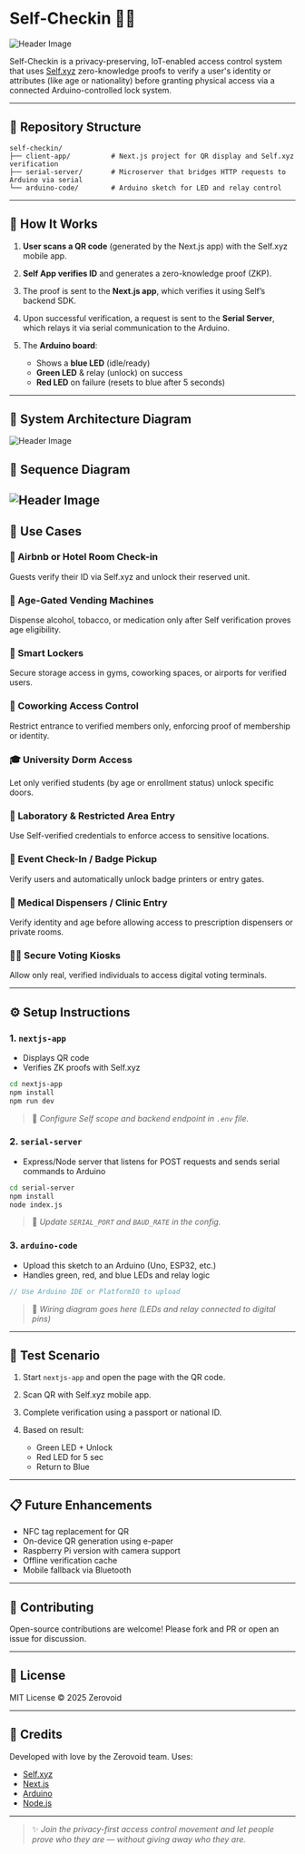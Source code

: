 # Self-Checkin 🔐🚪

![Header Image](./assets/header.png)

Self-Checkin is a privacy-preserving, IoT-enabled access control system that uses [Self.xyz](https://self.xyz) zero-knowledge proofs to verify a user's identity or attributes (like age or nationality) before granting physical access via a connected Arduino-controlled lock system.

---

## 📁 Repository Structure

```
self-checkin/
├── client-app/          # Next.js project for QR display and Self.xyz verification
├── serial-server/       # Microserver that bridges HTTP requests to Arduino via serial
└── arduino-code/        # Arduino sketch for LED and relay control
```

---

## 🔧 How It Works

1. **User scans a QR code** (generated by the Next.js app) with the Self.xyz mobile app.
2. **Self App verifies ID** and generates a zero-knowledge proof (ZKP).
3. The proof is sent to the **Next.js app**, which verifies it using Self’s backend SDK.
4. Upon successful verification, a request is sent to the **Serial Server**, which relays it via serial communication to the Arduino.
5. The **Arduino board**:

   - Shows a **blue LED** (idle/ready)
   - **Green LED** & relay (unlock) on success
   - **Red LED** on failure (resets to blue after 5 seconds)

---

## 🧱 System Architecture Diagram

![Header Image](./assets/system-architecture.png)

## 🔁 Sequence Diagram

## ![Header Image](./assets/sequence-diagram.png)

## 📲 Use Cases

### 🏨 Airbnb or Hotel Room Check-in

Guests verify their ID via Self.xyz and unlock their reserved unit.

### 🛒 Age-Gated Vending Machines

Dispense alcohol, tobacco, or medication only after Self verification proves age eligibility.

### 🧳 Smart Lockers

Secure storage access in gyms, coworking spaces, or airports for verified users.

### 🏢 Coworking Access Control

Restrict entrance to verified members only, enforcing proof of membership or identity.

### 🎓 University Dorm Access

Let only verified students (by age or enrollment status) unlock specific doors.

### 🧪 Laboratory & Restricted Area Entry

Use Self-verified credentials to enforce access to sensitive locations.

### 🎤 Event Check-In / Badge Pickup

Verify users and automatically unlock badge printers or entry gates.

### 🏥 Medical Dispensers / Clinic Entry

Verify identity and age before allowing access to prescription dispensers or private rooms.

### 🧑‍⚖️ Secure Voting Kiosks

Allow only real, verified individuals to access digital voting terminals.

---

## ⚙️ Setup Instructions

### 1. `nextjs-app`

- Displays QR code
- Verifies ZK proofs with Self.xyz

```bash
cd nextjs-app
npm install
npm run dev
```

> 📌 _Configure Self scope and backend endpoint in `.env` file._

### 2. `serial-server`

- Express/Node server that listens for POST requests and sends serial commands to Arduino

```bash
cd serial-server
npm install
node index.js
```

> 📌 _Update `SERIAL_PORT` and `BAUD_RATE` in the config._

### 3. `arduino-code`

- Upload this sketch to an Arduino (Uno, ESP32, etc.)
- Handles green, red, and blue LEDs and relay logic

```cpp
// Use Arduino IDE or PlatformIO to upload
```

> 📌 _Wiring diagram goes here (LEDs and relay connected to digital pins)_

---

## 🧪 Test Scenario

1. Start `nextjs-app` and open the page with the QR code.
2. Scan QR with Self.xyz mobile app.
3. Complete verification using a passport or national ID.
4. Based on result:

   - Green LED + Unlock
   - Red LED for 5 sec
   - Return to Blue

---

## 📋 Future Enhancements

- NFC tag replacement for QR
- On-device QR generation using e-paper
- Raspberry Pi version with camera support
- Offline verification cache
- Mobile fallback via Bluetooth

---

## 🤝 Contributing

Open-source contributions are welcome! Please fork and PR or open an issue for discussion.

---

## 📜 License

MIT License © 2025 Zerovoid

---

## 🧠 Credits

Developed with love by the Zerovoid team.
Uses:

- [Self.xyz](https://self.xyz)
- [Next.js](https://nextjs.org)
- [Arduino](https://www.arduino.cc)
- [Node.js](https://nodejs.org)

---

> ✨ _Join the privacy-first access control movement and let people prove who they are — without giving away who they are._
